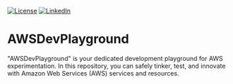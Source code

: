 [![License](https://img.shields.io/badge/License-Apache%202.0-blue.svg)](https://opensource.org/licenses/Apache-2.0)
[![LinkedIn](https://img.shields.io/badge/LinkedIn-0077B5?style=for-the-badge&logo=linkedin&logoColor=white)](https://www.linkedin.com/in/andrii-sidliarskyi-3131a01b9/)

# AWSDevPlayground

"AWSDevPlayground" is your dedicated development playground for AWS experimentation. In this repository, you can safely tinker, test, and innovate with Amazon Web Services (AWS) services and resources.
